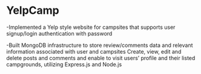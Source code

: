 # YelpCamp
-Implemented a Yelp style website for campsites that supports user signup/login authentication with password

-Built MongoDB infrastructure to store review/comments data and relevant information associated with user and campsites
Create, view, edit and delete posts and comments and enable to visit users’ profile and their listed campgrounds, utilizing Express.js and Node.js
